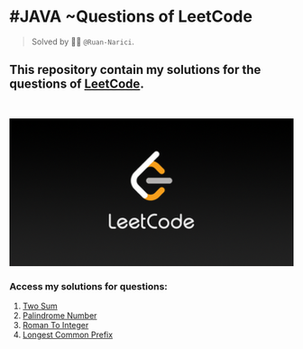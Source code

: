 # #JAVA ~Questions of LeetCode
> Solved by :man_technologist: ```@Ruan-Narici```.

## This repository contain my solutions for the questions of <a href="https://leetcode.com/" target="_blank">LeetCode</a>.
<br>

<img src="./assets/img/LeetCode_Sharing.png" width= "900px"></img>
<br>

### Access my solutions for questions:
1. <a href="https://github.com/ruan-narici/LeetCodeQuestions/blob/main/01-TwoSum/src/Solution.java" target="_blank">Two Sum</a>
9. <a href="https://github.com/ruan-narici/LeetCodeQuestions/blob/main/09-PalindromeNumber/src/Solution.java" target="_blank">Palindrome Number</a>
13. <a href="https://github.com/ruan-narici/LeetCodeQuestions/blob/main/13-RomanToInteger/src/Solution.java" target="_blank">Roman To Integer</a>
14. <a href="" target="_blank">Longest Common Prefix</a>